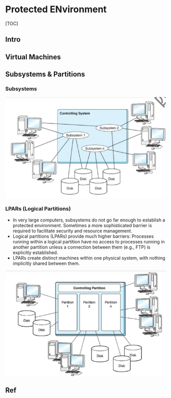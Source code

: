 # Protected ENvironment

[TOC]



## Intro


## Virtual Machines


## Subsystems & Partitions
### Subsystems
![](../../../../Assets/Pics/Screenshot%202023-06-24%20at%208.24.47%20PM.png)


### LPARs (Logical Partitions)
- ﻿﻿In very large computers, subsystems do not go far enough to establish a protected environment. Sometimes a more sophisticated barrier is required to facilitate security and resource management.
- ﻿﻿Logical partitions (LPARs) provide much higher barriers: Processes running within a logical partition have no access to processes running in another partition unless a connection between them (e.g., FTP) is explicitly established.
- ﻿﻿LPARs create distinct machines within one physical system, with nothing implicitly shared between them.

![](../../../../Assets/Pics/Screenshot%202023-06-24%20at%208.25.04%20PM.png)



## Ref


